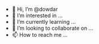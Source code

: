 - 👋 Hi, I’m @dowdar
- 👀 I’m interested in ...
- 🌱 I’m currently learning ...
- 💞️ I’m looking to collaborate on ...
- 📫 How to reach me ...

<!---
dowdar/dowdar is a ✨ special ✨ repository because its `README.md` (this file) appears on your GitHub profile.
You can click the Preview link to take a look at your changes.
--->
